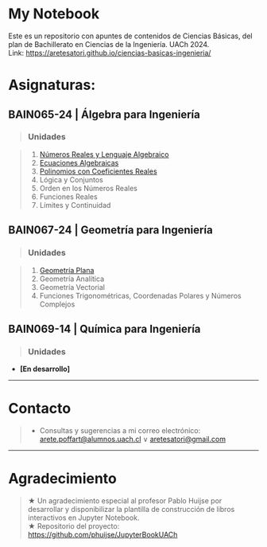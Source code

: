 # My Notebook

Este es un repositorio con apuntes de contenidos de Ciencias Básicas, del plan de Bachillerato en Ciencias de la Ingeniería. UACh 2024.  
Link: https://aretesatori.github.io/ciencias-basicas-ingenieria/

# Asignaturas:

## BAIN065-24 | Álgebra para Ingeniería

> ### Unidades

> 1. [Números Reales y Lenguaje Algebraico](https://aretesatori.github.io/ciencias-basicas-ingenieria/books/BAIN065-24/1_BAIN065-24.html)
> 2. [Ecuaciones Algebraicas](https://aretesatori.github.io/ciencias-basicas-ingenieria/books/BAIN065-24/2_BAIN065-24.html)
> 3. [Polinomios con Coeficientes Reales](https://aretesatori.github.io/ciencias-basicas-ingenieria/books/BAIN065-24/3_BAIN065-24.html)
> 4. Lógica y Conjuntos
> 5. Orden en los Números Reales
> 6. Funciones Reales
> 7. Límites y Continuidad

## BAIN067-24 | Geometría para Ingeniería

> ### Unidades

> 1. [Geometría Plana](#)
> 2. Geometría Analítica
> 3. Geometría Vectorial
> 4. Funciones Trigonométricas, Coordenadas Polares y Números Complejos

## BAIN069-14 | Química para Ingeniería

> ### Unidades

- **\[En desarrollo\]**

---
# Contacto

> * Consultas y sugerencias a mi correo electrónico:  
> [arete.poffart@alumnos.uach.cl](mailto:arete.poffart@alumnos.uach.cl) $\vee$ [aretesatori@gmail.com](mailto:aretesatori@gmail.com)
 
---
# Agradecimiento
> $\bigstar$ Un agradecimiento especial al profesor Pablo Huijse por desarrollar y disponibilizar la plantilla de construcción de libros interactivos en Jupyter Notebook.  
> $\bigstar$ Repositorio del proyecto: https://github.com/phuijse/JupyterBookUACh  